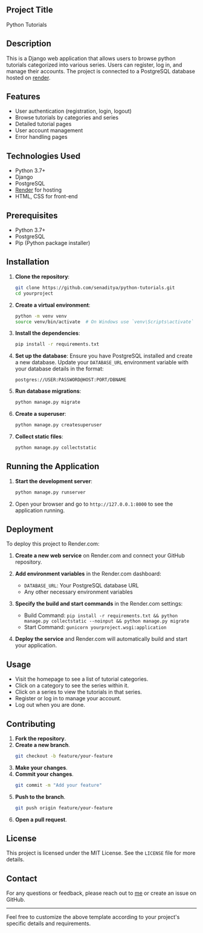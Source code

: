 ## Project Title

Python Tutorials

## Description

This is a Django web application that allows users to browse python tutorials categorized into various series. Users can register, log in, and manage their accounts. The project is connected to a PostgreSQL database hosted on [render](Render.com).

## Features

- User authentication (registration, login, logout)
- Browse tutorials by categories and series
- Detailed tutorial pages
- User account management
- Error handling pages

## Technologies Used

- Python 3.7+
- Django
- PostgreSQL
- [Render](render.com) for hosting
- HTML, CSS for front-end

## Prerequisites

- Python 3.7+
- PostgreSQL
- Pip (Python package installer)

## Installation

1. **Clone the repository**:
    ```bash
    git clone https://github.com/senaditya/python-tutorials.git
    cd yourproject
    ```

2. **Create a virtual environment**:
    ```bash
    python -m venv venv
    source venv/bin/activate  # On Windows use `venv\Scripts\activate`
    ```

3. **Install the dependencies**:
    ```bash
    pip install -r requirements.txt
    ```

4. **Set up the database**:
    Ensure you have PostgreSQL installed and create a new database. Update your `DATABASE_URL` environment variable with your database details in the format:
    ```text
    postgres://USER:PASSWORD@HOST:PORT/DBNAME
    ```

5. **Run database migrations**:
    ```bash
    python manage.py migrate
    ```

6. **Create a superuser**:
    ```bash
    python manage.py createsuperuser
    ```

7. **Collect static files**:
    ```bash
    python manage.py collectstatic
    ```

## Running the Application

1. **Start the development server**:
    ```bash
    python manage.py runserver
    ```

2. Open your browser and go to `http://127.0.0.1:8000` to see the application running.

## Deployment

To deploy this project to Render.com:

1. **Create a new web service** on Render.com and connect your GitHub repository.

2. **Add environment variables** in the Render.com dashboard:
    - `DATABASE_URL`: Your PostgreSQL database URL
    - Any other necessary environment variables

3. **Specify the build and start commands** in the Render.com settings:
    - Build Command: `pip install -r requirements.txt && python manage.py collectstatic --noinput && python manage.py migrate`
    - Start Command: `gunicorn yourproject.wsgi:application`

4. **Deploy the service** and Render.com will automatically build and start your application.

## Usage

- Visit the homepage to see a list of tutorial categories.
- Click on a category to see the series within it.
- Click on a series to view the tutorials in that series.
- Register or log in to manage your account.
- Log out when you are done.

## Contributing

1. **Fork the repository**.
2. **Create a new branch**.
    ```bash
    git checkout -b feature/your-feature
    ```
3. **Make your changes**.
4. **Commit your changes**.
    ```bash
    git commit -m "Add your feature"
    ```
5. **Push to the branch**.
    ```bash
    git push origin feature/your-feature
    ```
6. **Open a pull request**.

## License

This project is licensed under the MIT License. See the `LICENSE` file for more details.

## Contact

For any questions or feedback, please reach out to [me](aditya.sen1hl@gmail.com) or create an issue on GitHub.

---

Feel free to customize the above template according to your project's specific details and requirements.